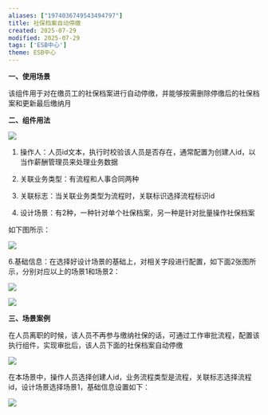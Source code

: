 ```yaml
---
aliases: ["1974036749543494797"]
title: 社保档案自动停缴
created: 2025-07-29
modified: 2025-07-29
tags: ['ESB中心']
theme: ESB中心
---
```


**一、使用场景**

该组件用于对在缴员工的社保档案进行自动停缴，并能够按需删除停缴后的社保档案和更新最后缴纳月

**二、组件用法**

![](https://myhelpdoc.oss-cn-heyuan.aliyuncs.com/mdimages/f1f3c3d4a926cc1bbfb7ffe41a949bd7.jpg)

1.  操作人：人员id文本，执行时校验该人员是否存在，通常配置为创建人id，以当作薪酬管理员来处理业务数据

2. 关联业务类型：有流程和人事合同两种

3. 关联标志：当关联业务类型为流程时，关联标识选择流程标识id

4. 设计场景：有2种，一种针对单个社保档案，另一种是针对批量操作社保档案

如下图所示：

![](https://myhelpdoc.oss-cn-heyuan.aliyuncs.com/mdimages/2782b7f873af3f79d09cadfe511305ba.jpg)

6.基础信息：在选择好设计场景的基础上，对相关字段进行配置，如下面2张图所示，分别对应以上的场景1和场景2：

![](https://myhelpdoc.oss-cn-heyuan.aliyuncs.com/mdimages/3cfafea7ee38932dc5fd111d4f21b555.jpg)

![](https://myhelpdoc.oss-cn-heyuan.aliyuncs.com/mdimages/5c203530998a0c58e0829079555255ad.jpg)

**三、场景案例**

在人员离职的时候，该人员不再参与缴纳社保的话，可通过工作审批流程，配置该执行组件，实现审批后，该人员下面的社保档案自动停缴

![](https://myhelpdoc.oss-cn-heyuan.aliyuncs.com/mdimages/12466eeb69e0818b8e61cf0905c8e8f0.jpg)

在本场景中，操作人员选择创建人id，业务流程类型是流程，关联标志选择流程id，设计场景选择场景1，基础信息设置如下：

![](https://myhelpdoc.oss-cn-heyuan.aliyuncs.com/mdimages/1c9906bcb40f336ddbc22018e42910c3.jpg)

